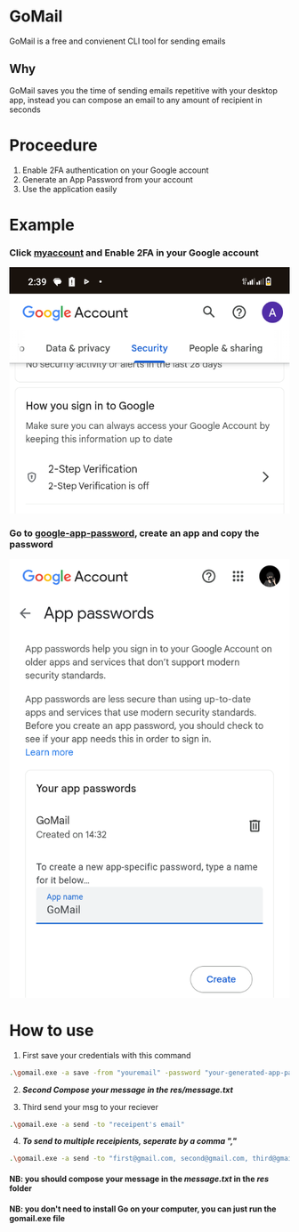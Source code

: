 # GoMail
GoMail is a free and convienent CLI tool for sending emails

## Why
GoMail saves you the time of sending emails repetitive with your desktop app, instead you can compose an email to any amount of recipient in seconds

# Proceedure
1. Enable 2FA authentication on your Google account
2. Generate an App Password from your account
3. Use the application easily

# Example
### Click [myaccount](https://myaccount.google.com) and Enable 2FA in your Google account
![screenshot](assets/first.png)

### Go to [google-app-password](https://myaccount.google.com/apppasswords), create an app and copy the password
![screenshot](assets/second.png)

# How to use
1. First save your credentials with this command
```bash
.\gomail.exe -a save -from "youremail" -password "your-generated-app-password"
```

2. ***Second Compose your message in the res/message.txt***

3. Third send your msg to your reciever
```bash
.\gomail.exe -a send -to "receipent's email"
```

4. ***To send to multiple receipients, seperate by a comma ","***
```bash
.\gomail.exe -a send -to "first@gmail.com, second@gmail.com, third@gmail.com"
```

#### NB: you should compose your message in the ***message.txt*** in the ***res*** folder

#### NB: you don't need to install Go on your computer, you can just run the gomail.exe file

